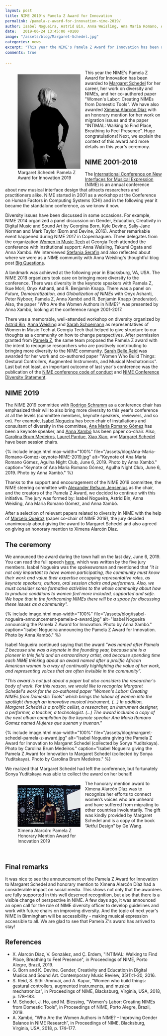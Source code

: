 ```yaml
---
layout: post
title: NIME 2019's Pamela Z Award for Innovation
permalink: /pamela-z-award-for-innovation-nime-2019/
author: Isabel Nogueira, Astrid Bin, Anna Weisling, Ana Maria Romano, Anna Xambó
date:   2019-06-24 13:45:00 +0100
image: "/assets/blog/Margaret-Schedel.jpg"
categories: news
excerpt: "This year the NIME's Pamela Z Award for Innovation has been awarded to Margaret Schedel for her career, her work on diversity and NIMEs, and her co-authored paper 'Women's Labor: Creating NIMEs from Domestic Tools'. We have also awarded Ximena Alarcón Díaz with an honorary mention for her work on migration issues and the paper 'INTIMAL: Walking to Find Place, Breathing to Feel Presence'. Huge congratulations! Next, we explain the context of this award and more details on this year's ceremony."
comments: true

---
```



<figure style="float:left;margin-right:15px;max-width:40%">
   <img src="/assets/blog/Margaret-Schedel.jpg"
      alt="Margaret Schedel: Pamela Z Award for Innovation 2019"/>
   <figcaption>Margaret Schedel: Pamela Z Award for Innovation 2019</figcaption>
</figure>

This year the NIME's Pamela Z Award for Innovation has been awarded to [Margaret Schedel](http://www.schedel.net/) for her career, her work on diversity and NIMEs, and her co-authored paper "Women's Labor: Creating NIMEs from Domestic Tools". We have also awarded [Ximena Alarcón Díaz](http://ximenaalarcon.net/) with an honorary mention for her work on migration issues and the paper “INTIMAL: Walking to Find Place, Breathing to Feel Presence”. Huge congratulations! Next, we explain the context of this award and more details on this year's ceremony.  


## NIME 2001-2018

The [International Conference on New Interfaces for Musical Expression](http://www.nime.org/) (NIME) is an annual conference about new musical interface design that attracts researchers and practitioners alike. NIME started in 2001 as a workshop at the Conference on Human Factors in Computing Systems (CHI) and in the following year it became the standalone conference, as we know it now.  

Diversity issues have been discussed in some occasions. For example, NIME 2014 organized a panel discussion on Gender, Education, Creativity in Digital Music and Sound Art by Georgina Born, Kyle Devine, Sally-Jane Norman and Mark Taylor (Born and Devine, 2016). Another remarkable event happened during NIME 2017 in Copenhaguen. Three delegates from the organization [Women in Music Tech](https://womeninmusictech.gatech.edu/) at Georgia Tech attended the conference with institutional support: Anna Weisling, Takumi Ogata and Anna Xambó. We interviewed [Stefania Serafin](https://womeninmusictech.gatech.edu/2017/11/an-interview-with-stefania-serafin/) and also reflected about where we were as a NIME community with Anna Weisling's thoughtful blog post [Big Questions](https://womeninmusictech.gatech.edu/2017/11/big-questions/).

A landmark was achieved at the following year in Blacksburg, VA, USA. The NIME 2018 organizers took care on bringing more diversity to the conference. There was diversity in the keynote speakers with Pamela Z, Ikue Mori, Onyx Ashanti, and R. Benjamin Knapp. There was a panel on *Future, Democratization, and Globalization of NIMEs* with Onyx Ashanti,
Peter Nyboer, Pamela Z, Anna Xambó and R. Benjamin Knapp (moderator). Also, the paper "Who Are the Women Authors in NIME?" was presented by Anna Xambó, looking at the conference range 2001-2017.

There was a memorable, well-attended workshop on diversity organized by [Astrid Bin](https://www.astridbin.com/), [Anna Weisling](http://www.aweisling.com/) and [Sarah Schoemann](https://www.sarahschoemann.com/) as representatives of Women in Music Tech at Georgia Tech that helped to give structure to our thoughts as a community on how to change perspectives. After permission granted from [Pamela Z](http://www.pamelaz.com/), the same team proposed the Pamela Z award with the intent to recognise researchers who are positively contributing to bringing more diversity to the NIME community. [Sarah Belle Reid](https://www.sarahbellereid.com/) was awarded for her work and co-authored paper "Women Who Build Things: Gestural Controllers, Augmented Instruments, and Musical Mechatronics". Last but not least, an important outcome of last year's conference was the publication of the [NIME conference code of conduct](http://www.nime.org/code-of-conduct/) and [NIME Conference Diversity Statement](http://www.nime.org/diversity/).

## NIME 2019

The NIME 2019 committee with [Rodrigo Schramm](http://professor.ufrgs.br/rschramm) as a conference chair has emphasized their will to also bring more diversity to this year's conference at all the levels (committee members, keynote speakers, reviewers, and so on). For example, [Isabel Nogueira](https://soundcloud.com/isabel-porto-nogueira) has been chair of installations and consultant of diversity in the committee, [Ana Maria Romano Gómez](https://www.audiblewomen.com/?listing=ana-maria-romano-gomez) has been a keynote speaker, and [Anna Xambó](http://annaxambo.me) has been paper co-chair. Also, [Carolina Brum Medeiros](http://www.carolinabrum.com/?page_id=1069), [Laurel Pardue](https://www.uio.no/ritmo/english/projects/all/nordicsmc/events/conferences/2019/winter-school/teachers/), [Xiao Xiao](https://www.media.mit.edu/people/x_x/overview/), and [Margaret Schedel](http://www.schedel.net/) have been session chairs.

{% include image.html
max-width="100%" file="/assets/blog/Ana-Maria-Romano-Gomez-keynote-NIME-2019.jpg" alt="Keynote of Ana María Romano Gómez, Agulha Night Club, June 6, 2019. Photo by Anna Xambó." caption="Keynote of Ana María Romano Gómez, Agulha Night Club, June 6, 2019. Photo by Anna Xambó." %}

Thanks to the support and encouragement of the NIME 2019 committee, the NIME steering committee with [Alexander Refsum Jensenius](http://www.arj.no/) as the chair, and the creators of the Pamela Z Award, we decided to continue with this initiative. The jury was formed by: Isabel Nogueira, Astrid Bin, Anna Weisling, Ana Maria Romano Gómez, and Anna Xambó.

After a selection of relevant papers related to diversity in NIME with the help of [Marcelo Queiroz](https://www.ime.usp.br/~mqz/) (paper co-chair of NIME 2019), the jury decided unanimously about giving the award to Margaret Schedel and also agreed on giving an honorary mention to Ximena Alarcón Díaz.

## The ceremony

We announced the award during the town hall on the last day, June 6, 2019. You can read the full speech [here](/assets/downloads/Pamela-Z-Award-for-Innovation-NIME-2019.pdf), which was written by the five jury members. Isabel Nogueira was the spokeswoman and mentioned that *"it is not only important to have women participating, the community must know their work and value their expertise occupying representative roles, as keynote speakers, authors, oral session chairs and performers. Also, we must consider some formative activities to the whole community about how to produce conditions to women feel more included, supported and safe. We hope that in the forthcoming NIMEs there will be a space for discussing these issues as a community".*

{% include image.html
max-width="100%" file="/assets/blog/isabel-nogueira-announcement-pamela-z-award.jpg" alt="Isabel Nogueira announcing the Pamela Z Award for Innovation. Photo by Anna Xambó." caption="Isabel Nogueira announcing the Pamela Z Award for Innovation. Photo by Anna Xambó." %}

Isabel Nogueira continued saying that the award *"was named after Pamela Z because she was a keynote in the founding year, because she is a pioneer in this field and an extraordinary artist, and because spending time each NIME thinking about an award named after a prolific African American woman is a way of continually highlighting the value of her work, and representing voices that are often invisible in the community".*


*"This award is not just about a paper but also considers the researcher's body of work.
For this reason, we would like to recognize Margaret Schedel's work for the co-authored paper "Women's Labor: Creating NIMEs from Domestic Tools" which brings the labour of women into the spotlight through an innovative musical instrument. (...) In addition, Margaret Schedel is a prolific cellist, a researcher, an instrument designer, a performer, a teacher, a technologist. (...) The award includes a copy of the next album compilation by the keynote speaker Ana Maria Romano Gomez named Mujeres que suenan y truenan."*

{% include image.html
max-width="100%" file="/assets/blog/margaret-schedel-pamela-z-award.jpg" alt="Isabel Nogueira giving the Pamela Z Award for Innovation to Margaret Schedel (collected by Sonya Yuditskaya). Photo by Carolina Brum Medeiros." caption="Isabel Nogueira giving the Pamela Z Award for Innovation to Margaret Schedel (collected by Sonya Yuditskaya). Photo by Carolina Brum Medeiros." %}

We realized that Margaret Schedel had left the conference, but fortunately Sonya Yuditskaya was able to collect the award on her behalf!

<figure style="float:left;margin-right:15px;max-width:40%">
   <img src="/assets/blog/Ximena-Alarcon.jpg"
      alt="Ximena Alarcón: Pamela Z Honorary Mention Award for Innovation 2019"/>
   <figcaption>Ximena Alarcón: Pamela Z Honorary Mention Award for Innovation 2019</figcaption>
</figure>

The honorary mention award to Ximena Alarcón Díaz was to recognize her efforts to connect women’s voices who are unheard and have suffered from migrating to other countries involuntarily. The gift was kindly provided by Margaret Schedel and is a copy of the book “Artful Design” by Ge Wang.



<br /><br /><br /><br />

## Final remarks

It was nice to see the announcement of the Pamela Z Award for Innovation to Margaret Schedel and honorary mention to Ximena Alarcón Díaz had a considerable impact on social media. This shows not only that the awardees are fully supported in this well deserved recognition, but also that there is a visible change of perspective in NIME. A few days ago, it was announced an open call for the role of NIME diversity officer to develop guidelines and work with future chairs on improving diversity. And the topic of next year's NIME in Birmingham will be accessibility - making musical expression accessible to all. We are glad to see that Pamela Z's award has arrived to stay!


## References

* X. Alarcón Díaz, V. González, and Ç. Erdem, "INTIMAL: Walking to Find Place, Breathing to Feel Presence", in Proceedings of NIME, Porto Alegre, Brazil, 2019.
* G. Born and K. Devine. Gender, Creativity and Education in Digital Musics and Sound Art. Contemporary Music Review, 35(1):1–20, 2016.
* S. Reid, S. Sithi-Amnuai, and A. Kapur, “Women who build things: gestural controllers, augmented instruments, and musical mechatronics”, in Proceedings of NIME, Blacksburg, Virginia, USA, 2018, p. 178–183.
* M. Schedel, J. Ho, and M. Blessing, "Women's Labor: Creating NIMEs from Domestic Tools", in Proceedings of NIME, Porto Alegre, Brazil, 2019.
* A. Xambó, “Who Are the Women Authors in NIME? – Improving Gender Balance in NIME Research”, in Proceedings of NIME, Blacksburg, Virginia, USA, 2018, p. 174–177.
